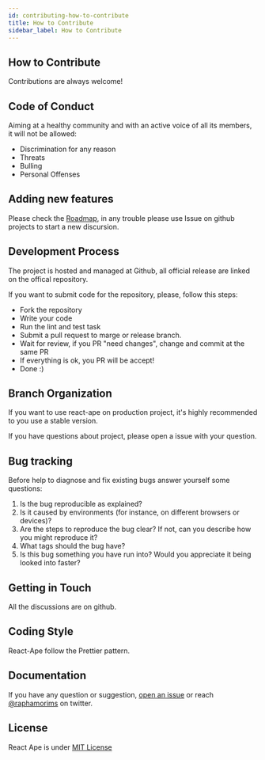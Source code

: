 ```yaml
---
id: contributing-how-to-contribute
title: How to Contribute
sidebar_label: How to Contribute
---
```


## How to Contribute

Contributions are always welcome!

## Code of Conduct

Aiming at a healthy community and with an active voice of all its members, it will not be allowed:

+ Discrimination for any reason
+ Threats
+ Bulling
+ Personal Offenses

## Adding new features

Please check the [Roadmap](https://github.com/raphamorim/react-ape#roadmap), in any trouble please use Issue on github projects to start a new discursion. 
 
## Development Process
 
The project is hosted and managed at Github, all official release are linked on the offical repository.

If you want to submit code for the repository, please, follow this steps:

 + Fork the repository
 + Write your code
 + Run the lint and test task
 + Submit a pull request to marge or release branch.
 + Wait for review, if you PR "need changes", change and commit at the same PR
 + If everything is ok, you PR will be accept! 
 + Done :)

## Branch Organization

If you want to use react-ape on production project, it's highly recommended to you use a stable version.

If you have questions about project, please open a issue with your question.

## Bug tracking

Before help to diagnose and fix existing bugs answer yourself some questions:

1. Is the bug reproducible as explained?
2. Is it caused by environments (for instance, on different browsers or devices)?
3. Are the steps to reproduce the bug clear? If not, can you describe how you might reproduce it?
4. What tags should the bug have?
5. Is this bug something you have run into? Would you appreciate it being looked into faster?

## Getting in Touch

All the discussions are on github.

## Coding Style

React-Ape follow the Prettier pattern.

## Documentation

If you have any question or suggestion, [open an issue](https://github.com/raphamorim/react-ape/issues) or reach [@raphamorims](https://twitter.com/raphamorims) on twitter.

## License

React Ape is under [MIT License](https://github.com/raphamorim/react-ape/blob/master/README.md)

